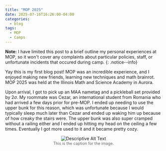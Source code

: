 ```yaml
---
title: "MOP 2025"
date: 2025-07-16T16:26:00-04:00
categories:
  - blog
tags:
  - MOP
  - Camps
---
```


**Note:** I have limited this post to a brief outline my personal experiences at MOP, so it won't cover any complaints about particular policies, staff, or unfortunate incidents that occured during camp. 
{: .notice--info}

Yay this is my first blog post! MOP was an incredible experience, and I enjoyed making new friends, learning new techniques and math brainrot. MOP 2025 was held at the Illinois Math and Science Academy in Aurora.

Upon arrival, I got to pick up an MAA nametag and a pickleball set provided by $2\sigma$. My roommate was Cezar, an international student from Romania who had arrived a few days prior for pre-MOP. I ended up needing to use the upper bunk for this reason, which was unfortunate because I would typically sleep much later than Cezar and ended up waking him up because of how creaky the stairs were. The upper bunk was also super cramped without a railing either and I ended up hitting my head on the ceiling a few times. Eventually I got more used to it and it became pretty cozy.

<figure style="text-align: center;">
  <img src="/assets/images/room.JPG" alt="Descriptive Alt Text" style="max-width: 100%; height: auto;">
  <figcaption style="font-size: 0.9em; color: #666;">This is the caption for the image.</figcaption>
</figure>

